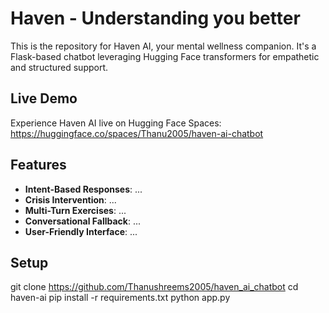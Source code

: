 # Haven - Understanding you better

This is the repository for Haven AI, your mental wellness companion.
It's a Flask-based chatbot leveraging Hugging Face transformers for empathetic and structured support.

## Live Demo
Experience Haven AI live on Hugging Face Spaces:
https://huggingface.co/spaces/Thanu2005/haven-ai-chatbot

## Features
* **Intent-Based Responses**: ...
* **Crisis Intervention**: ...
* **Multi-Turn Exercises**: ...
* **Conversational Fallback**: ...
* **User-Friendly Interface**: ...

## Setup
git clone https://github.com/Thanushreems2005/haven_ai_chatbot
cd haven-ai
pip install -r requirements.txt
python app.py
